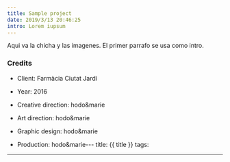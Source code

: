 ```yaml
---
title: Sample project
date: 2019/3/13 20:46:25
intro: Lorem iupsum 
---
```


Aqui va la chicha y las imagenes. El primer parrafo se usa como intro.


### Credits

* Client: Farmàcia Ciutat Jardí
* Year: 2016


* Creative direction: hodo&marie
* Art direction: hodo&marie
* Graphic design: hodo&marie
* Production: hodo&marie---
title: {{ title }}
tags:
---
